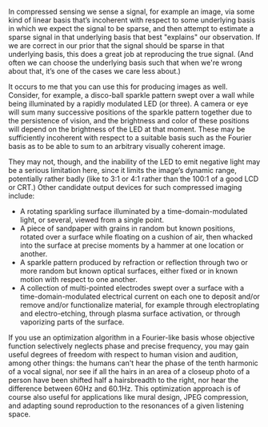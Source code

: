 In compressed sensing we sense a signal, for example an image, via
some kind of linear basis that’s incoherent with respect to some
underlying basis in which we expect the signal to be sparse, and then
attempt to estimate a sparse signal in that underlying basis that best
"explains" our observation.  If we are correct in our prior that the
signal should be sparse in that underlying basis, this does a great
job at reproducing the true signal.  (And often we can choose the
underlying basis such that when we're wrong about that, it’s one of
the cases we care less about.)

It occurs to me that you can use this for producing images as well.
Consider, for example, a disco-ball sparkle pattern swept over a wall
while being illuminated by a rapidly modulated LED (or three).  A
camera or eye will sum many successive positions of the sparkle
pattern together due to the persistence of vision, and the brightness
and color of these positions will depend on the brightness of the LED
at that moment.  These may be sufficiently incoherent with respect to
a suitable basis such as the Fourier basis as to be able to sum to an
arbitrary visually coherent image.

They may not, though, and the inability of the LED to emit negative
light may be a serious limitation here, since it limits the image’s
dynamic range, potentially rather badly (like to 3:1 or 4:1 rather
than the 100:1 of a good LCD or CRT.)  Other candidate output devices
for such compressed imaging include:

- A rotating sparkling surface illuminated by a time-domain-modulated
  light, or several, viewed from a single point.
- A piece of sandpaper with grains in random but known positions,
  rotated over a surface while floating on a cushion of air, then
  whacked into the surface at precise moments by a hammer at one
  location or another.
- A sparkle pattern produced by refraction or reflection through two
  or more random but known optical surfaces, either fixed or in known
  motion with respect to one another.
- A collection of multi-pointed electrodes swept over a surface with a
  time-domain-modulated electrical current on each one to deposit
  and/or remove and/or functionalize material, for example through
  electroplating and electro-etching, through plasma surface
  activation, or through vaporizing parts of the surface.

If you use an optimization algorithm in a Fourier-like basis whose
objective function selectively neglects phase and precise frequency,
you may gain useful degrees of freedom with respect to human vision
and audition, among other things: the humans can't hear the phase of
the tenth harmonic of a vocal signal, nor see if all the hairs in an
area of a closeup photo of a person have been shifted half a
hairsbreadth to the right, nor hear the difference between 60Hz and
60.1Hz.  This optimization approach is of course also useful for
applications like mural design, JPEG compression, and adapting sound
reproduction to the resonances of a given listening space.
